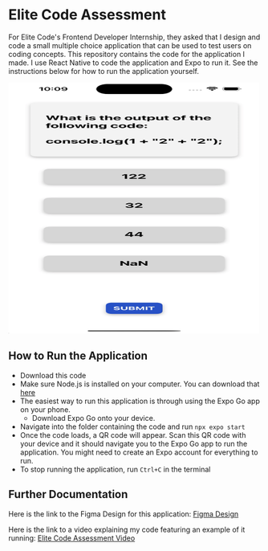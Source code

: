 # Elite Code Assessment
For Elite Code's Frontend Developer Internship, they asked that I design and code a small multiple choice application that can be used  to test users on coding concepts. This repository contains the code for the application I made. I use React Native to code the application and Expo to run it. See the instructions below for how to run the application yourself.

<img src="https://github.com/juliahay/EliteCode-Assessment/blob/c5e5fe9cf1799a3246f323e3fca2055230d80f1d/assets/AppDemoNEW.png" width='500' height='500'>

## How to Run the Application
- Download this code
- Make sure Node.js is installed on your computer. You can download that [here](https://nodejs.org/en)
- The easiest way to run this application is through using the Expo Go app on your phone. 
    - Download Expo Go onto your device.
- Navigate into the folder containing the code and run `npx expo start`
- Once the code loads, a QR code will appear. Scan this QR code with your device and it should navigate you to the Expo Go app to run the application. You might need to create an Expo account for everything to run. 
- To stop running the application, run `Ctrl+C` in the terminal

## Further Documentation
Here is the link to the Figma Design for this application: [Figma Design](https://www.figma.com/design/AyGoSIMHrJl6l4nYVA2oYM/EliteCode-Assessment?node-id=0-1&t=Rk7zdGtq66cujH2U-1)

Here is the link to a video explaining my code featuring an example of it running: [Elite Code Assessment Video](https://www.youtube.com/watch?v=3OQA-mOS30s)
